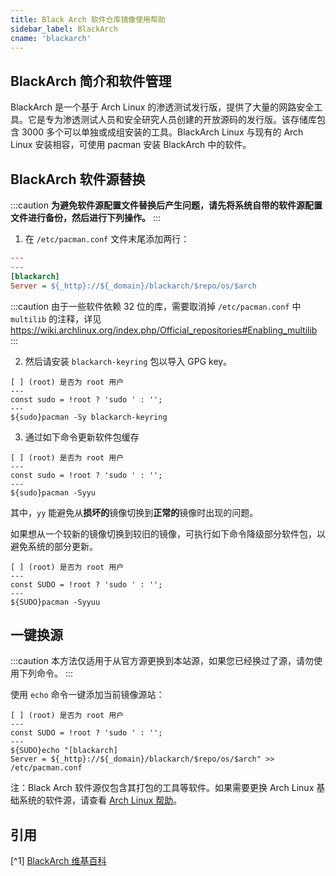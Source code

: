 ```yaml
---
title: Black Arch 软件仓库镜像使用帮助
sidebar_label: BlackArch
cname: 'blackarch'
---
```


## BlackArch 简介和软件管理
BlackArch 是一个基于 Arch Linux 的渗透测试发行版，提供了大量的网路安全工具。它是专为渗透测试人员和安全研究人员创建的开放源码的发行版。该存储库包含 3000 多个可以单独或成组安装的工具。BlackArch Linux 与现有的 Arch Linux 安装相容，可使用 pacman 安装 BlackArch 中的软件。

## BlackArch 软件源替换

:::caution
**为避免软件源配置文件替换后产生问题，请先将系统自带的软件源配置文件进行备份，然后进行下列操作。**
:::

1. 在 `/etc/pacman.conf` 文件末尾添加两行：

```ini varcode
---
---
[blackarch]
Server = ${_http}://${_domain}/blackarch/$repo/os/$arch
```

:::caution
由于一些软件依赖 32 位的库，需要取消掉 `/etc/pacman.conf` 中 `multilib` 的注释，详见 https://wiki.archlinux.org/index.php/Official_repositories#Enabling_multilib
:::

2. 然后请安装 ``blackarch-keyring`` 包以导入 GPG key。

```shell varcode
[ ] (root) 是否为 root 用户
---
const sudo = !root ? 'sudo ' : '';
---
${sudo}pacman -Sy blackarch-keyring
```

3. 通过如下命令更新软件包缓存

```shell varcode
[ ] (root) 是否为 root 用户
---
const sudo = !root ? 'sudo ' : '';
---
${sudo}pacman -Syyu
```

其中，`yy` 能避免从**损坏的**镜像切换到**正常的**镜像时出现的问题。

如果想从一个较新的镜像切换到较旧的镜像，可执行如下命令降级部分软件包，以避免系统的部分更新。

```shell varcode
[ ] (root) 是否为 root 用户
---
const SUDO = !root ? 'sudo ' : '';
---
${SUDO}pacman -Syyuu
```
## 一键换源

:::caution
本方法仅适用于从官方源更换到本站源，如果您已经换过了源，请勿使用下列命令。
:::

使用 `echo` 命令一键添加当前镜像源站：
```shell varcode
[ ] (root) 是否为 root 用户
---
const SUDO = !root ? 'sudo ' : '';
---
${SUDO}echo "[blackarch]
Server = ${_http}://${_domain}/blackarch/$repo/os/$arch" >> /etc/pacman.conf
```

注：Black Arch 软件源仅包含其打包的工具等软件。如果需要更换 Arch Linux 基础系统的软件源，请查看 [Arch Linux 帮助](/docs/archlinux/)。

## 引用

[^1] [BlackArch 维基百科](https://zh.wikipedia.org/zh-hans/BlackArch_Linux)
